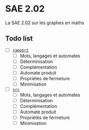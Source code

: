 # SAE 2.02

La SAE 2.02 sur les graphes en maths

## Todo list

-   [ ] [`rapport`](./rapport)
    -   [ ] Mots, langages et automates
    -   [ ] Déterminisation
    -   [ ] Complémentation
    -   [ ] Automate produit
    -   [ ] Propriétés de fermeture
    -   [ ] Minimisation
-   [ ] [`src`](./src)
    -   [ ] Mots, langages et automates
    -   [ ] Déterminisation
    -   [ ] Complémentation
    -   [ ] Automate produit
    -   [ ] Propriétés de fermeture
    -   [ ] Minimisation
